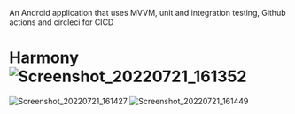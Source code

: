 An Android application that uses MVVM, unit and integration testing, Github actions and circleci for CICD

# Harmony![Screenshot_20220721_161352](https://user-images.githubusercontent.com/4936653/180206478-cffb2d4f-3f5b-467f-82ed-76816c61280a.png)
![Screenshot_20220721_161427](https://user-images.githubusercontent.com/4936653/180206494-badbc736-3a94-47f0-ba73-fa0dccc08601.png)
![Screenshot_20220721_161449](https://user-images.githubusercontent.com/4936653/180206524-321880ae-3cb2-43dc-837a-0349f7256e84.png)
